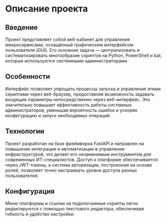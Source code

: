 # Описание проекта

## Введение
Проект представляет собой веб-кабинет для управления микросервисами, оснащённый графическим интерфейсом пользователя (GUI). Его основная задача — централизовать и систематизировать многообразие скриптов на Python, PowerShell и bat, которые используются системными администраторами.

## Особенности
Интерфейс позволяет упрощать процессы запуска и управления этими скриптами через веб-браузер, предоставляя возможность задавать входящие параметры непосредственно через веб-интерфейс. Это значительно повышает эффективность работы системных администраторов, уменьшая вероятность ошибок и ускоряя конфигурацию и запуск необходимых операций.

## Технологии
Проект разработан на базе фреймворка FastAPI и направлен на повышение интеграции и автоматизации в управлении инфраструктурой, что делает его незаменимым инструментом для современных ИТ-специалистов. Доступ к платформе обеспечивается через JWT-токены, а система авторизации, построенная на основе ролей, позволяет точно настраивать уровни доступа разных пользователей.

## Конфигурация
Меню платформы и ссылки на подключаемые скрипты легко редактируются с помощью текстового редактора, обеспечивая гибкость и удобство настройки.

